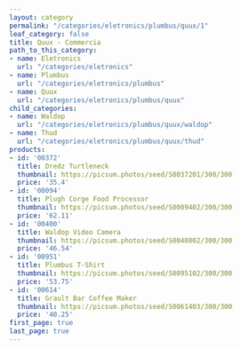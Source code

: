 ```yaml
---
layout: category
permalink: "/categories/eletronics/plumbus/quux/1"
leaf_category: false
title: Quux - Commercia
path_to_this_category:
- name: Eletronics
  url: "/categories/eletronics"
- name: Plumbus
  url: "/categories/eletronics/plumbus"
- name: Quux
  url: "/categories/eletronics/plumbus/quux"
child_categories:
- name: Waldop
  url: "/categories/eletronics/plumbus/quux/waldop"
- name: Thud
  url: "/categories/eletronics/plumbus/quux/thud"
products:
- id: '00372'
  title: Dredz Turtleneck
  thumbnail: https://picsum.photos/seed/S0037201/300/300
  price: '35.4'
- id: '00094'
  title: Plugh Corge Food Processor
  thumbnail: https://picsum.photos/seed/S0009402/300/300
  price: '62.11'
- id: '00400'
  title: Waldop Video Camera
  thumbnail: https://picsum.photos/seed/S0040002/300/300
  price: '46.54'
- id: '00951'
  title: Plumbus T-Shirt
  thumbnail: https://picsum.photos/seed/S0095102/300/300
  price: '53.75'
- id: '00614'
  title: Grault Bar Coffee Maker
  thumbnail: https://picsum.photos/seed/S0061403/300/300
  price: '40.25'
first_page: true
last_page: true
---
```

